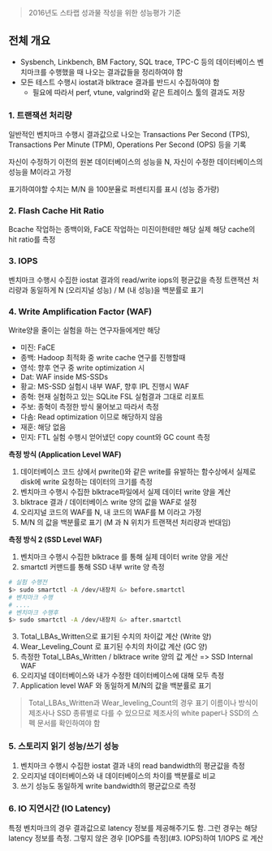 > 2016년도 스타랩 성과물 작성을 위한 성능평가 기준

## 전체 개요

* Sysbench, Linkbench, BM Factory, SQL trace, TPC-C 등의 데이터베이스 벤치마크를 수행했을 때 나오는 결과값들을 정리하여야 함
* 모든 테스트 수행시 iostat과 blktrace 결과를 반드시 수집하여야 함
	* 필요에 따라서 perf, vtune, valgrind와 같은 트레이스 툴의 결과도 저장

### 1. 트랜잭션 처리량 

일반적인 벤치마크 수행시 결과값으로 나오는 Transactions Per Second (TPS), Transactions Per Minute (TPM), Operations Per Second (OPS) 등을 기록

자신이 수정하기 이전의 원본 데이터베이스의 성능을 N, 자신이 수정한 데이터베이스의 성능을 M이라고 가정

표기하여야할 수치는 M/N 을 100분율로 퍼센티지를 표시 (성능 증가량)

### 2. Flash Cache Hit Ratio

Bcache 작업하는 종백이와, FaCE 작업하는 미진이한테만 해당
실제 해당 cache의 hit ratio를 측정

### 3. IOPS
벤치마크 수행시 수집한 iostat 결과의 read/write iops의 평균값을 측정
트랜잭션 처리량과 동일하게 N (오리지널 성능) / M (내 성능)을 백분률로 표기

### 4. Write Amplification Factor (WAF)
Write양을 줄이는 실험을 하는 연구자들에게만 해당
- 미진: FaCE
- 종백: Hadoop 최적화 중 write cache 연구를 진행할때
- 영석: 향후 연구 중 write optimization 시
- Dat: WAF inside MS-SSDs
- 황교: MS-SSD 실험시 내부 WAF, 향후 IPL 진행시 WAF 
- 종혁: 현재 실험하고 있는 SQLite FSL 실험결과 그대로 리포트
- 주보: 종혁이 측정한 방식 물어보고 따라서 측정
- 다솜: Read optimization 이므로 해당하지 않음
- 재훈: 해당 없음
- 민지: FTL 실험 수행시 얻어냈던 copy count와 GC count 측정

**측정 방식 (Application Level WAF)**
1. 데이터베이스 코드 상에서 pwrite()와 같은 write를 유발하는 함수상에서 실제로 disk에 write 요청하는 데이터의 크기를 측정
2. 벤치마크 수행시 수집한 blktrace파일에서 실제 데이터 write 양을 계산
3. blktrace 결과 / 데이터베이스 write 양의 값을 WAF로 설정
4. 오리지널 코드의 WAF를 N, 내 코드의 WAF를 M 이라고 가정
5. M/N 의 값을 백분률로 표기 (M 과 N 위치가 트랜잭션 처리량과 반대임)

**측정 방식 2 (SSD Level WAF)**
1. 벤치마크 수행시 수집한 blktrace 를 통해 실제 데이터 write 양을 게산
2. smartctl 커맨드를 통해 SSD 내부 write 양 측정
```bash
# 실험 수행전
$> sudo smartctl -A /dev/내장치 &> before.smartctl
# 벤치마크 수행
# ....
# 벤치마크 수행후 
$> sudo smartctl -A /dev/내장치 &> after.smartctl
```
3. Total_LBAs_Written으로 표기된 수치의 차이값 계산 (Write 양)
4. Wear_Leveling_Count 로 표기된 수치의 차이값 계산 (GC 양)
5. 측정한 Total_LBAs_Written / blktrace write 양의 값 계산 => SSD Internal WAF
5. 오리지널 데이터베이스와 내가 수정한 데이터베이스에 대해 모두 측정
6. Application level WAF 와 동일하게 M/N의 값을 백분률로 표기
> Total_LBAs_Written과 Wear_leveling_Count의 경우 표기 이름이나 방식이 제조사나 SSD 종류별로 다를 수 있으므로 제조사의 white paper나 SSD의 스펙 문서를 확인하여야 함

### 5. 스토리지 읽기 성능/쓰기 성능

1. 벤치마크 수행시 수집한 iostat 결과 내의 read bandwidth의 평균값을 측정
2. 오리지널 데이터베이스와 내 데이터베이스의 차이를 백분률로 비교
3. 쓰기 성능도 동일하게 write bandwidth의 평균값으로 측정

### 6. IO 지연시간 (IO Latency)
특정 벤치마크의 경우 결과값으로 latency 정보를 제공해주기도 함. 그런 경우는 해당 latency 정보를 측정. 
그렇지 않은 경우 [IOPS를 측정](#3. IOPS)하여 1/IOPS 로 계산
